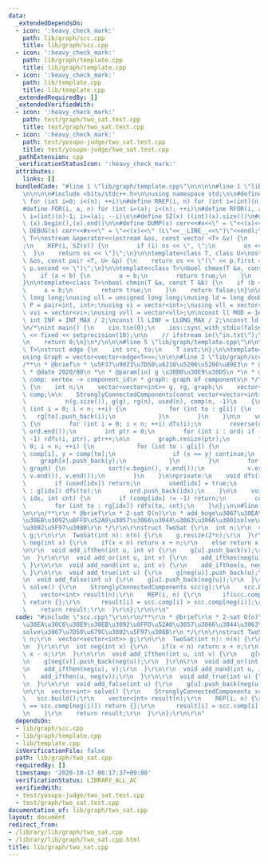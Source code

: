 ```yaml
---
data:
  _extendedDependsOn:
  - icon: ':heavy_check_mark:'
    path: lib/graph/scc.cpp
    title: lib/graph/scc.cpp
  - icon: ':heavy_check_mark:'
    path: lib/graph/template.cpp
    title: lib/graph/template.cpp
  - icon: ':heavy_check_mark:'
    path: lib/template.cpp
    title: lib/template.cpp
  _extendedRequiredBy: []
  _extendedVerifiedWith:
  - icon: ':heavy_check_mark:'
    path: test/graph/two_sat.test.cpp
    title: test/graph/two_sat.test.cpp
  - icon: ':heavy_check_mark:'
    path: test/yosupo-judge/two_sat.test.cpp
    title: test/yosupo-judge/two_sat.test.cpp
  _pathExtension: cpp
  _verificationStatusIcon: ':heavy_check_mark:'
  attributes:
    links: []
  bundledCode: "#line 1 \"lib/graph/template.cpp\"\n\n\n\n#line 1 \"lib/template.cpp\"\
    \n\n\n\n#include <bits/stdc++.h>\n\nusing namespace std;\n\n#define REP(i, n)\
    \ for (int i=0; i<(n); ++i)\n#define RREP(i, n) for (int i=(int)(n)-1; i>=0; --i)\n\
    #define FOR(i, a, n) for (int i=(a); i<(n); ++i)\n#define RFOR(i, a, n) for (int\
    \ i=(int)(n)-1; i>=(a); --i)\n\n#define SZ(x) ((int)(x).size())\n#define ALL(x)\
    \ (x).begin(),(x).end()\n\n#define DUMP(x) cerr<<#x<<\" = \"<<(x)<<endl\n#define\
    \ DEBUG(x) cerr<<#x<<\" = \"<<(x)<<\" (L\"<<__LINE__<<\")\"<<endl;\n\ntemplate<class\
    \ T>\nostream &operator<<(ostream &os, const vector <T> &v) {\n    os << \"[\"\
    ;\n    REP(i, SZ(v)) {\n        if (i) os << \", \";\n        os << v[i];\n  \
    \  }\n    return os << \"]\";\n}\n\ntemplate<class T, class U>\nostream &operator<<(ostream\
    \ &os, const pair <T, U> &p) {\n    return os << \"(\" << p.first << \" \" <<\
    \ p.second << \")\";\n}\n\ntemplate<class T>\nbool chmax(T &a, const T &b) {\n\
    \    if (a < b) {\n        a = b;\n        return true;\n    }\n    return false;\n\
    }\n\ntemplate<class T>\nbool chmin(T &a, const T &b) {\n    if (b < a) {\n   \
    \     a = b;\n        return true;\n    }\n    return false;\n}\n\nusing ll =\
    \ long long;\nusing ull = unsigned long long;\nusing ld = long double;\nusing\
    \ P = pair<int, int>;\nusing vi = vector<int>;\nusing vll = vector<ll>;\nusing\
    \ vvi = vector<vi>;\nusing vvll = vector<vll>;\n\nconst ll MOD = 1e9 + 7;\nconst\
    \ int INF = INT_MAX / 2;\nconst ll LINF = LLONG_MAX / 2;\nconst ld eps = 1e-9;\n\
    \n/*\nint main() {\n    cin.tie(0);\n    ios::sync_with_stdio(false);\n    cout\
    \ << fixed << setprecision(10);\n\n    // ifstream in(\"in.txt\");\n    // cin.rdbuf(in.rdbuf());\n\
    \n    return 0;\n}\n*/\n\n\n#line 5 \"lib/graph/template.cpp\"\n\ntemplate<typename\
    \ T>\nstruct edge {\n    int src, to;\n    T cost;\n};\n\ntemplate<typename T>\n\
    using Graph = vector<vector<edge<T>>>;\n\n\n#line 2 \"lib/graph/scc.cpp\"\n\n\
    /**\n * @brief\n * \u5F37\u9023\u7D50\u6210\u5206\u5206\u89E3\n * @author habara-k\n\
    \ * @date 2020/08\n *\n * @param[in] g \u30B0\u30E9\u30D5\n *\n * @details\n *\
    \ comp: vertex -> component_id\n * graph: graph of components\n */\n\nstruct StronglyConnectedComponents\
    \ {\n    int n;\n    vector<vector<int>> g, rg, graph;\n    vector<int> ord, used,\
    \ comp;\n\n    StronglyConnectedComponents(const vector<vector<int>>& g) :\n \
    \           n(g.size()), g(g), rg(n), used(n), comp(n, -1)\n    {\n        for\
    \ (int i = 0; i < n; ++i) {\n            for (int to : g[i]) {\n             \
    \   rg[to].push_back(i);\n            }\n        }\n    }\n\n    void build()\
    \ {\n        for (int i = 0; i < n; ++i) dfs(i);\n        reverse(ord.begin(),\
    \ ord.end());\n        int ptr = 0;\n        for (int i : ord) if (comp[i] ==\
    \ -1) rdfs(i, ptr), ptr++;\n\n        graph.resize(ptr);\n        for (int i =\
    \ 0; i < n; ++i) {\n            for (int to : g[i]) {\n                int x =\
    \ comp[i], y = comp[to];\n                if (x == y) continue;\n            \
    \    graph[x].push_back(y);\n            }\n        }\n        for (auto& v :\
    \ graph) {\n            sort(v.begin(), v.end());\n            v.erase(unique(v.begin(),\
    \ v.end()), v.end());\n        }\n    }\n\nprivate:\n    void dfs(int idx) {\n\
    \        if (used[idx]) return;\n        used[idx] = true;\n        for (int to\
    \ : g[idx]) dfs(to);\n        ord.push_back(idx);\n    }\n\n    void rdfs(int\
    \ idx, int cnt) {\n        if (comp[idx] != -1) return;\n        comp[idx] = cnt;\n\
    \        for (int to : rg[idx]) rdfs(to, cnt);\n    }\n};\n\n#line 2 \"lib/graph/two_sat.cpp\"\
    \n\r\n/**\r\n * @brief\r\n * 2-sat O(n)\r\n * add_hoge\u3067\u30EA\u30C6\u30E9\
    \u30EB\u3092\u8FFD\u52A0\u3057\u3066\u3044\u3063\u3066\u3001solve\u3067\u7D50\u679C\
    \u3092\u5F97\u308B\r\n */\r\n\r\nstruct TwoSat {\r\n  int n;\r\n  vector<vector<int>>\
    \ g;\r\n\r\n  TwoSat(int n): n(n) {\r\n    g.resize(2*n);\r\n  }\r\n\r\n  int\
    \ neg(int x) {\r\n    if(x < n) return x + n;\r\n    else return x - n;\r\n  }\r\
    \n\r\n  void add_ifthen(int u, int v) {\r\n    g[u].push_back(v);\r\n    g[neg(v)].push_back(neg(u));\r\
    \n  }\r\n\r\n  void add_or(int u, int v) {\r\n    add_ifthen(neg(u), v);\r\n \
    \ }\r\n\r\n  void add_nand(int u, int v) {\r\n    add_ifthen(u, neg(v));\r\n \
    \ }\r\n\r\n  void add_true(int u) {\r\n    g[neg(u)].push_back(u);\r\n  }\r\n\r\
    \n  void add_false(int u) {\r\n    g[u].push_back(neg(u));\r\n  }\r\n\r\n  vector<int>\
    \ solve() {\r\n    StronglyConnectedComponents scc(g);\r\n    scc.build();\r\n\
    \    vector<int> result(n);\r\n    REP(i, n) {\r\n      if(scc.comp[i] == scc.comp[neg(i)])\
    \ return {};\r\n      result[i] = scc.comp[i] > scc.comp[neg(i)];\r\n    }\r\n\
    \    return result;\r\n  }\r\n};\r\n\r\n"
  code: "#include \"scc.cpp\"\r\n\r\n/**\r\n * @brief\r\n * 2-sat O(n)\r\n * add_hoge\u3067\
    \u30EA\u30C6\u30E9\u30EB\u3092\u8FFD\u52A0\u3057\u3066\u3044\u3063\u3066\u3001\
    solve\u3067\u7D50\u679C\u3092\u5F97\u308B\r\n */\r\n\r\nstruct TwoSat {\r\n  int\
    \ n;\r\n  vector<vector<int>> g;\r\n\r\n  TwoSat(int n): n(n) {\r\n    g.resize(2*n);\r\
    \n  }\r\n\r\n  int neg(int x) {\r\n    if(x < n) return x + n;\r\n    else return\
    \ x - n;\r\n  }\r\n\r\n  void add_ifthen(int u, int v) {\r\n    g[u].push_back(v);\r\
    \n    g[neg(v)].push_back(neg(u));\r\n  }\r\n\r\n  void add_or(int u, int v) {\r\
    \n    add_ifthen(neg(u), v);\r\n  }\r\n\r\n  void add_nand(int u, int v) {\r\n\
    \    add_ifthen(u, neg(v));\r\n  }\r\n\r\n  void add_true(int u) {\r\n    g[neg(u)].push_back(u);\r\
    \n  }\r\n\r\n  void add_false(int u) {\r\n    g[u].push_back(neg(u));\r\n  }\r\
    \n\r\n  vector<int> solve() {\r\n    StronglyConnectedComponents scc(g);\r\n \
    \   scc.build();\r\n    vector<int> result(n);\r\n    REP(i, n) {\r\n      if(scc.comp[i]\
    \ == scc.comp[neg(i)]) return {};\r\n      result[i] = scc.comp[i] > scc.comp[neg(i)];\r\
    \n    }\r\n    return result;\r\n  }\r\n};\r\n\r\n"
  dependsOn:
  - lib/graph/scc.cpp
  - lib/graph/template.cpp
  - lib/template.cpp
  isVerificationFile: false
  path: lib/graph/two_sat.cpp
  requiredBy: []
  timestamp: '2020-10-17 06:17:37+09:00'
  verificationStatus: LIBRARY_ALL_AC
  verifiedWith:
  - test/yosupo-judge/two_sat.test.cpp
  - test/graph/two_sat.test.cpp
documentation_of: lib/graph/two_sat.cpp
layout: document
redirect_from:
- /library/lib/graph/two_sat.cpp
- /library/lib/graph/two_sat.cpp.html
title: lib/graph/two_sat.cpp
---
```

